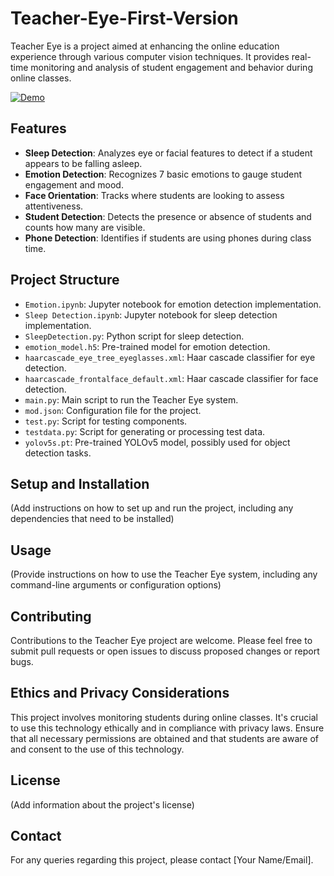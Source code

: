 # Teacher-Eye-First-Version

Teacher Eye is a project aimed at enhancing the online education experience through various computer vision techniques. It provides real-time monitoring and analysis of student engagement and behavior during online classes.



[![Demo](https://youtu.be/WIvGPO9n_lQ)](https://youtu.be/WIvGPO9n_lQ)

## Features

- **Sleep Detection**: Analyzes eye or facial features to detect if a student appears to be falling asleep.
- **Emotion Detection**: Recognizes 7 basic emotions to gauge student engagement and mood.
- **Face Orientation**: Tracks where students are looking to assess attentiveness.
- **Student Detection**: Detects the presence or absence of students and counts how many are visible.
- **Phone Detection**: Identifies if students are using phones during class time.


## Project Structure

- `Emotion.ipynb`: Jupyter notebook for emotion detection implementation.
- `Sleep Detection.ipynb`: Jupyter notebook for sleep detection implementation.
- `SleepDetection.py`: Python script for sleep detection.
- `emotion_model.h5`: Pre-trained model for emotion detection.
- `haarcascade_eye_tree_eyeglasses.xml`: Haar cascade classifier for eye detection.
- `haarcascade_frontalface_default.xml`: Haar cascade classifier for face detection.
- `main.py`: Main script to run the Teacher Eye system.
- `mod.json`: Configuration file for the project.
- `test.py`: Script for testing components.
- `testdata.py`: Script for generating or processing test data.
- `yolov5s.pt`: Pre-trained YOLOv5 model, possibly used for object detection tasks.

## Setup and Installation

(Add instructions on how to set up and run the project, including any dependencies that need to be installed)

## Usage

(Provide instructions on how to use the Teacher Eye system, including any command-line arguments or configuration options)

## Contributing

Contributions to the Teacher Eye project are welcome. Please feel free to submit pull requests or open issues to discuss proposed changes or report bugs.

## Ethics and Privacy Considerations

This project involves monitoring students during online classes. It's crucial to use this technology ethically and in compliance with privacy laws. Ensure that all necessary permissions are obtained and that students are aware of and consent to the use of this technology.

## License

(Add information about the project's license)

## Contact

For any queries regarding this project, please contact [Your Name/Email].
